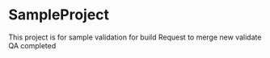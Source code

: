 # SampleProject
This project is for sample 
validation for build
Request to merge
new validate
QA completed
